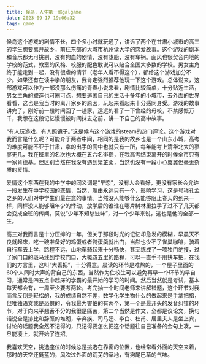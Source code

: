 ```yaml
---
title: 候鸟，人生第一部galgame
date: 2023-09-17 19:06:32
tags: game
---
```


候鸟这个游戏的剧情不长，四个多小时就玩通了，讲诉了两个在甘肃小城市的高三的学生想要离开故乡，前往东部的大城市杭州读大学的恋爱故事。这个游戏的剧本和音乐都无可挑剔，没有狗血的剧情，没有堕胎，没有车祸。画风也很契合内地的学校的范式，教室的风格、校服的配色敢说可以贴合全国大多数的学校。男女主角终于能走到一起，没有很虐的情节（老年人看不得这个），都给这个游戏加分不少。如果还有在读中学的朋友，我肯定强烈推荐他玩一下这个游戏。总体说来，这部游戏可以作为一部没那么伤痛的青春小说来看，剧情比较简单，十分贴近生活，男女主角的塑造也可圈可点，想要逃离自己的生活十多年的小城市，去外面的世界看看，这也是我当时的离开家乡的原因，玩起来看起来十分感同身受。游戏的故事讲完了，刚好前一段时间回了一趟家，远远的看了一下曾经的母校，不禁感慨万千，我想在这段记忆慢慢被时间抹去之前，讲一下自己的高中故事。

“有人玩游戏，有人照镜子。”这是候鸟这个游戏的steam的热门评论。这个游戏对我而言是什么呢？可能介于两者中间，相同的是我的故乡也是一个山东小城，高考的难度可能不亚于甘肃，拿的出手的高中也就只有一所，每年能考上清华北大的寥寥无几，我在班里的名次也大概在五六名徘徊，在我高考结束离开的时候全市只有一家肯德基。但区别当然在我没有遇到梁芷柔，当然也没有一段小心翼翼但毫无杂质的爱情。

爱情这个东西在我的中学中的同义词是“早恋”，没有人会看好，更没有家长会允许一段发生在中学校园的恋情，当然，理由永远只有一个，影响学习，这是号称孔孟之乡的人们对中学生们最在意的事情。当然没人能够什么能够阻止春天的到来一样，同样没人能够阻年少的悸动，放学后的谁谁在哪片树林里拉手了过不了几天都会变成全班的传闻。莫说“少年不知愁滋味”，对一个少年来说，这也是他的全部一生。

高三对我而言是十分压抑的一年，但关于那段时光的记忆却愈发的模糊，早晨天不良就起床，吃一碗准备好的鸡蛋或者鸭蛋羹就出门，当然也少不了雀巢咖啡，骑着自行车去上学，路程不远，山地车骑起来十分畅快，甚至练成了一项独门绝技，过了家门口的斑马线到学校门口，大概四五里的路程，可以一直手不用扶车把，在我们的方言里，这叫“大丢把”，十分得意。晨读的环节是难熬的，一个屋子里面的60个人同时大声的背自己的东西，当然作为住校生可以避免再早一个环节的早自习，通常是四五点中起床的学霸的最开始的学习的时间。然后当然就是考试，基本每天都会有，一周至少要考两轮，考完抽一个时间老师来讲解错题，这个环节对我而言反倒是轻松的，我的成绩自然不差，数学化学生物什么的做起来是手拿把掐，但唯独语文我是恐惧的，令我最为害怕的有两个，第一个是最开头的发音纠错的环节，对于向来平翘舌不分的我很是痛苦，第二个当然是作文，全都是议论文，换句话说全是排比和辞藻的堆砌，辛弃疾、司马迁、李白、杜甫、居里夫人是坐上宾，讨论的话题我全然不记得的，只记得要怎么把这个话题往自己准备的金句上凑，一旦能凑上，就开始了连招。

我喜欢天空，挑选座位的时候总是挑选在靠窗的位置，也经常看外面的天空来着，那时的天空还挺蓝的，风吹过外面的荒芜的草地，有狗尾巴草的气味。



